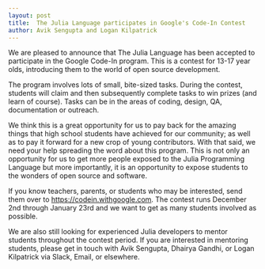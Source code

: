 ```yaml
---
layout: post
title:  The Julia Language participates in Google's Code-In Contest
author: Avik Sengupta and Logan Kilpatrick
---
```


We are pleased to announce that The Julia Language has been accepted to participate in the Google Code-In program. This is a contest for 13-17 year olds, introducing them to the world of open source development.

The program involves lots of small, bite-sized tasks. During the contest, students will claim and then subsequently complete tasks to win prizes (and learn of course). Tasks can be in the areas of coding, design, QA, documentation or outreach.

We think this is a great opportunity for us to pay back for the amazing things that high school students have achieved for our community; as well as to pay it forward for a new crop of young contributors. With that said, we need your help spreading the word about this program. This is not only an opportunity for us to get more people exposed to the Julia Programming Language but more importantly, it is an opportunity to expose students to the wonders of open source and software. 

If you know teachers, parents, or students who may be interested, send them over to https://codein.withgoogle.com. The contest runs December 2nd through January 23rd and we want to get as many students involved as possible. 

We are also still looking for experienced Julia developers to mentor students throughout the contest period. If you are interested in mentoring students, please get in touch with Avik Sengupta, Dhairya Gandhi, or Logan Kilpatrick via Slack, Email, or elsewhere. 
